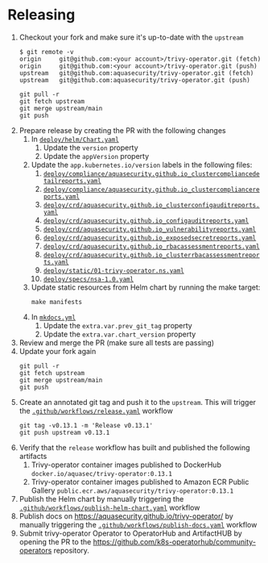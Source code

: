 # Releasing

1. Checkout your fork and make sure it's up-to-date with the `upstream`
   ```console
   $ git remote -v
   origin     git@github.com:<your account>/trivy-operator.git (fetch)
   origin     git@github.com:<your account>/trivy-operator.git (push)
   upstream   git@github.com:aquasecurity/trivy-operator.git (fetch)
   upstream   git@github.com:aquasecurity/trivy-operator.git (push)
   ```
   ```
   git pull -r
   git fetch upstream
   git merge upstream/main
   git push
   ```
2. Prepare release by creating the PR with the following changes
   1. In [`deploy/helm/Chart.yaml`]
      1. Update the `version` property
      2. Update the `appVersion` property
   2. Update the `app.kubernetes.io/version` labels in the following files:
      1. [`deploy/compliance/aquasecurity.github.io_clustercompliancedetailreports.yaml`]
      2. [`deploy/compliance/aquasecurity.github.io_clustercompliancereports.yaml`]
      3. [`deploy/crd/aquasecurity.github.io_clusterconfigauditreports.yaml`]
      4. [`deploy/crd/aquasecurity.github.io_configauditreports.yaml`]
      5. [`deploy/crd/aquasecurity.github.io_vulnerabilityreports.yaml`]
      6. [`deploy/crd/aquasecurity.github.io_exposedsecretreports.yaml`]
      7. [`deploy/crd/aquasecurity.github.io_rbacassessmentreports.yaml`]
      8. [`deploy/crd/aquasecurity.github.io_clusterrbacassessmentreports.yaml`]
      9. [`deploy/static/01-trivy-operator.ns.yaml`]
      10. [`deploy/specs/nsa-1.0.yaml`]
   3. Update static resources from Helm chart by running the make target:
      ```
      make manifests
      ```
   4. In [`mkdocs.yml`]
      1. Update the `extra.var.prev_git_tag` property
      2. Update the `extra.var.chart_version` property
3. Review and merge the PR (make sure all tests are passing)
4. Update your fork again
   ```
   git pull -r
   git fetch upstream
   git merge upstream/main
   git push
   ```
5. Create an annotated git tag and push it to the `upstream`. This will trigger the [`.github/workflows/release.yaml`] workflow
   ```
   git tag -v0.13.1 -m 'Release v0.13.1'
   git push upstream v0.13.1
   ```
6. Verify that the `release` workflow has built and published the following artifacts
   1. Trivy-operator container images published to DockerHub
       `docker.io/aquasec/trivy-operator:0.13.1`
   2. Trivy-operator container images published to Amazon ECR Public Gallery
       `public.ecr.aws/aquasecurity/trivy-operator:0.13.1`
 7. Publish the Helm chart by manually triggering the [`.github/workflows/publish-helm-chart.yaml`] workflow
8. Publish docs on https://aquasecurity.github.io/trivy-operator/ by manually triggering the [`.github/workflows/publish-docs.yaml`] workflow
9. Submit trivy-operator Operator to OperatorHub and ArtifactHUB by opening the PR to the https://github.com/k8s-operatorhub/community-operators repository.

[`deploy/helm/Chart.yaml`]: ./deploy/helm/Chart.yaml
[`deploy/compliance/aquasecurity.github.io_clustercompliancedetailreports.yaml`]: ./deploy/compliance/clustercompliancedetailreports.crd.yaml
[`deploy/compliance/aquasecurity.github.io_clustercompliancereports.yaml`]: ./deploy/compliance/clustercompliancereports.crd.yaml
[`deploy/crd/aquasecurity.github.io_clusterconfigauditreports.yaml`]: ./deploy/crd/clusterconfigauditreports.crd.yaml
[`deploy/crd/aquasecurity.github.io_configauditreports.yaml`]: ./deploy/crd/configauditreports.crd.yaml
[`deploy/crd/aquasecurity.github.io_vulnerabilityreports.yaml`]: ./deploy/crd/vulnerabilityreports.crd.yaml
[`deploy/crd/aquasecurity.github.io_exposedsecretreports.yaml`]: ./deploy/crd/exposedsecretreports.crd.yaml
[`deploy/crd/aquasecurity.github.io_rbacassessmentreports.yaml`]: ./deploy/crd/rbacassessmentreports.crd.yaml
[`deploy/crd/aquasecurity.github.io_clusterrbacassessmentreports.yaml`]: ./deploy/crd/clusterrbacassessmentreports.crd.yaml
[`deploy/static/01-trivy-operator.ns.yaml`]: ./deploy/static/01-trivy-operator.ns.yaml
[`deploy/specs/nsa-1.0.yaml`]: ./deploy/specs/nsa-1.0.yaml
[`deploy/static/trivy-operator.yaml`]: ./deploy/static/trivy-operator.yaml
[`mkdocs.yml`]: ./mkdocs.yml
[`.github/workflows/release.yaml`]: ./.github/workflows/release.yaml
[`.github/workflows/publish-helm-chart.yaml`]: ./.github/workflows/publish-helm-chart.yaml
[`.github/workflows/publish-docs.yaml`]: ./.github/workflows/publish-docs.yaml
